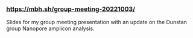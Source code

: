 ### <https://mbh.sh/group-meeting-20221003/>

Slides for my group meeting presentation with an update on the Dunstan group Nanopore amplicon analysis.
